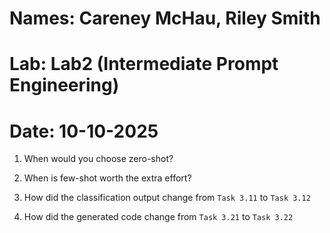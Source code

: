 # Names: Careney McHau, Riley Smith
# Lab: Lab2 (Intermediate Prompt Engineering)
# Date: 10-10-2025


1. When would you choose zero-shot?

2. When is few-shot worth the extra effort?

3. How did the classification output change from ``Task 3.11`` to ``Task 3.12``

4. How did the generated code change from ``Task 3.21`` to ``Task 3.22``
